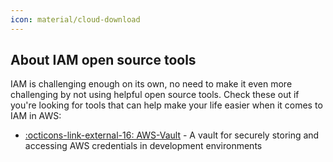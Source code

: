 ```yaml
---
icon: material/cloud-download
---
```


## About IAM open source tools
IAM is challenging enough on its own, no need to make it even more challenging by not using helpful open source tools. Check these out if you're looking for tools that can help make your life easier when it comes to IAM in AWS:

- [ :octicons-link-external-16: AWS-Vault](https://github.com/99designs/aws-vault) - A vault for securely storing and accessing AWS credentials in development environments

